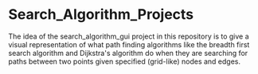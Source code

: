 # Search_Algorithm_Projects

The idea of the search_algorithm_gui project in this repository is to give a visual representation of what path finding algorithms 
like the breadth first search algorithm and Dijkstra's algorithm do when they are searching for paths between 
two points given specified (grid-like) nodes and edges.

